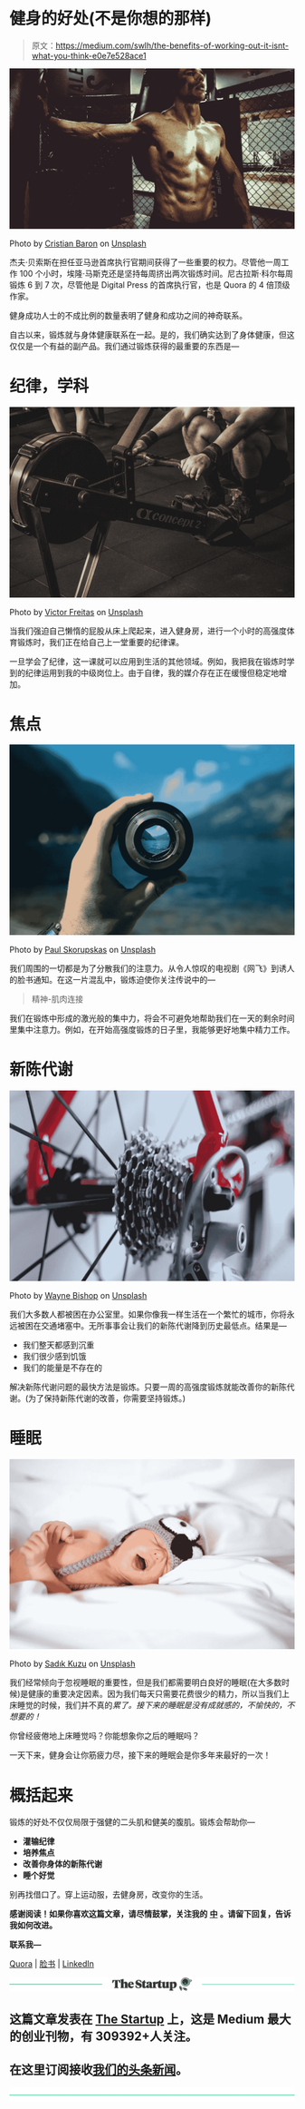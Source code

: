 # 健身的好处(不是你想的那样)

> 原文：<https://medium.com/swlh/the-benefits-of-working-out-it-isnt-what-you-think-e0e7e528ace1>

![](img/cc54b4e53586b8fe1fc70c10fe01f7dd.png)

Photo by [Cristian Baron](https://unsplash.com/photos/0-hB59n1m94?utm_source=unsplash&utm_medium=referral&utm_content=creditCopyText) on [Unsplash](https://unsplash.com/search/photos/workout?utm_source=unsplash&utm_medium=referral&utm_content=creditCopyText)

杰夫·贝索斯在担任亚马逊首席执行官期间获得了一些重要的权力。尽管他一周工作 100 个小时，埃隆·马斯克还是坚持每周挤出两次锻炼时间。尼古拉斯·科尔每周锻炼 6 到 7 次，尽管他是 Digital Press 的首席执行官，也是 Quora 的 4 倍顶级作家。

健身成功人士的不成比例的数量表明了健身和成功之间的神奇联系。

自古以来，锻炼就与身体健康联系在一起。是的，我们确实达到了身体健康，但这仅仅是一个有益的副产品。我们通过锻炼获得的最重要的东西是—

# 纪律，学科

![](img/a2a4452a8f09f3616842cb0b85615717.png)

Photo by [Victor Freitas](https://unsplash.com/photos/KkYWWpurqbE?utm_source=unsplash&utm_medium=referral&utm_content=creditCopyText) on [Unsplash](https://unsplash.com/search/photos/workout?utm_source=unsplash&utm_medium=referral&utm_content=creditCopyText)

当我们强迫自己懒惰的屁股从床上爬起来，进入健身房，进行一个小时的高强度体育锻炼时，我们正在给自己上一堂重要的纪律课。

一旦学会了纪律，这一课就可以应用到生活的其他领域。例如，我把我在锻炼时学到的纪律运用到我的中级岗位上。由于自律，我的媒介存在正在缓慢但稳定地增加。

# 焦点

![](img/e00c0a5d631eee7f4d6bbdc08f6609e2.png)

Photo by [Paul Skorupskas](https://unsplash.com/photos/7KLa-xLbSXA?utm_source=unsplash&utm_medium=referral&utm_content=creditCopyText) on [Unsplash](https://unsplash.com/search/photos/focus?utm_source=unsplash&utm_medium=referral&utm_content=creditCopyText)

我们周围的一切都是为了分散我们的注意力。从令人惊叹的电视剧《网飞》到诱人的脸书通知。在这一片混乱中，锻炼迫使你关注传说中的—

> 精神-肌肉连接

我们在锻炼中形成的激光般的集中力，将会不可避免地帮助我们在一天的剩余时间里集中注意力。例如，在开始高强度锻炼的日子里，我能够更好地集中精力工作。

# 新陈代谢

![](img/c7c869f0554d167b7dd2f27853d56b65.png)

Photo by [Wayne Bishop](https://unsplash.com/photos/7YUW7fvIYoQ?utm_source=unsplash&utm_medium=referral&utm_content=creditCopyText) on [Unsplash](https://unsplash.com/search/photos/gears?utm_source=unsplash&utm_medium=referral&utm_content=creditCopyText)

我们大多数人都被困在办公室里。如果你像我一样生活在一个繁忙的城市，你将永远被困在交通堵塞中。无所事事会让我们的新陈代谢降到历史最低点。结果是—

*   我们整天都感到沉重
*   我们很少感到饥饿
*   我们的能量是不存在的

解决新陈代谢问题的最快方法是锻炼。只要一周的高强度锻炼就能改善你的新陈代谢。(为了保持新陈代谢的改善，你需要坚持锻炼。)

# 睡眠

![](img/65a34f30ced5c3a669e4f7ab018b181b.png)

Photo by [Sadık Kuzu](https://unsplash.com/photos/2qayzVVb0hA?utm_source=unsplash&utm_medium=referral&utm_content=creditCopyText) on [Unsplash](https://unsplash.com/search/photos/sleep?utm_source=unsplash&utm_medium=referral&utm_content=creditCopyText)

我们经常倾向于忽视睡眠的重要性，但是我们都需要明白良好的睡眠(在大多数时候)是健康的重要决定因素。因为我们每天只需要花费很少的精力，所以当我们上床睡觉的时候，我们并不真的*累了。接下来的睡眠是没有成就感的，不愉快的，不想要的！*

你曾经疲倦地上床睡觉吗？你能想象你之后的睡眠吗？

一天下来，健身会让你筋疲力尽，接下来的睡眠会是你多年来最好的一次！

# 概括起来

锻炼的好处不仅仅局限于强健的二头肌和健美的腹肌。锻炼会帮助你—

*   **灌输纪律**
*   **培养焦点**
*   **改善你身体的新陈代谢**
*   **睡个好觉**

别再找借口了。穿上运动服，去健身房，改变你的生活。

**感谢阅读！如果你喜欢这篇文章，请尽情鼓掌，关注我的** [**中**](/@BITSianIam) **。请留下回复，告诉我如何改进。**

**联系我—**

[Quora](https://www.quora.com/profile/Abhishek-Rathan-Athreya) | [脸书](https://www.facebook.com/abhishek.athreya) | [LinkedIn](https://www.linkedin.com/in/abhishek-r-athreya-69a64688/)

[![](img/308a8d84fb9b2fab43d66c117fcc4bb4.png)](https://medium.com/swlh)

## 这篇文章发表在 [The Startup](https://medium.com/swlh) 上，这是 Medium 最大的创业刊物，有 309392+人关注。

## 在这里订阅接收[我们的头条新闻](http://growthsupply.com/the-startup-newsletter/)。

[![](img/b0164736ea17a63403e660de5dedf91a.png)](https://medium.com/swlh)